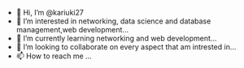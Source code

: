
- 👋 Hi, I’m @kariuki27
- 👀 I’m interested in networking, data science and database management,web development...
- 🌱 I’m currently learning networking and web development...
- 💞️ I’m looking to collaborate on every aspect that am intrested in...
- 📫 How to reach me ...

<!---
kariuki27/kariuki27 is a ✨ special ✨ repository because its `README.md` (this file) appears on your GitHub profile.
You can click the Preview link to take a look at your changes.
--->
